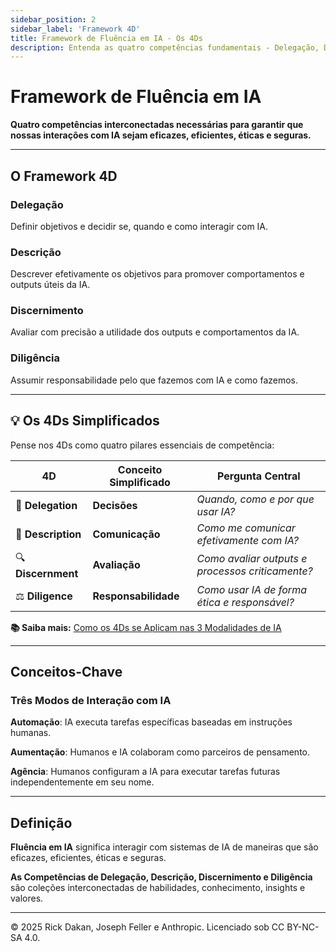 ```yaml
---
sidebar_position: 2
sidebar_label: 'Framework 4D'
title: Framework de Fluência em IA - Os 4Ds
description: Entenda as quatro competências fundamentais - Delegação, Descrição, Discernimento e Diligência.
---
```


# Framework de Fluência em IA

**Quatro competências interconectadas necessárias para garantir que nossas interações com IA sejam eficazes, eficientes, éticas e seguras.**

---

## O Framework 4D

### Delegação
Definir objetivos e decidir se, quando e como interagir com IA.

### Descrição
Descrever efetivamente os objetivos para promover comportamentos e outputs úteis da IA.

### Discernimento
Avaliar com precisão a utilidade dos outputs e comportamentos da IA.

### Diligência
Assumir responsabilidade pelo que fazemos com IA e como fazemos.

---

## 💡 Os 4Ds Simplificados

Pense nos 4Ds como quatro pilares essenciais de competência:

| **4D** | **Conceito Simplificado** | **Pergunta Central** |
|---|---|---|
| 🎯 **Delegation** | **Decisões** | *Quando, como e por que usar IA?* |
| 📝 **Description** | **Comunicação** | *Como me comunicar efetivamente com IA?* |
| 🔍 **Discernment** | **Avaliação** | *Como avaliar outputs e processos criticamente?* |
| ⚖️ **Diligence** | **Responsabilidade** | *Como usar IA de forma ética e responsável?* |

**📚 Saiba mais:** [Como os 4Ds se Aplicam nas 3 Modalidades de IA](./4ds-e-modalidades)

---

## Conceitos-Chave

### Três Modos de Interação com IA

**Automação**: IA executa tarefas específicas baseadas em instruções humanas.

**Aumentação**: Humanos e IA colaboram como parceiros de pensamento.

**Agência**: Humanos configuram a IA para executar tarefas futuras independentemente em seu nome.

---

## Definição

**Fluência em IA** significa interagir com sistemas de IA de maneiras que são eficazes, eficientes, éticas e seguras.

**As Competências de Delegação, Descrição, Discernimento e Diligência** são coleções interconectadas de habilidades, conhecimento, insights e valores.

---

© 2025 Rick Dakan, Joseph Feller e Anthropic. Licenciado sob CC BY-NC-SA 4.0.

